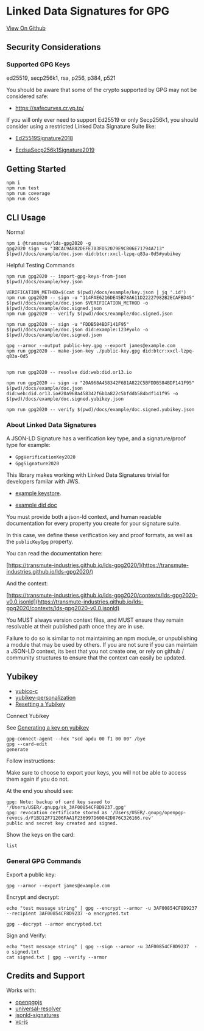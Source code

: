 # Linked Data Signatures for GPG

[View On Github](https://github.com/transmute-industries/lds-gpg2020)

## Security Considerations

### Supported GPG Keys

ed25519, secp256k1, rsa, p256, p384, p521

You should be aware that some of the crypto supported by GPG may not be considered safe:

- https://safecurves.cr.yp.to/

If you will only ever need to support Ed25519 or only Secp256k1, you should consider using a restricted Linked Data Signature Suite like:

- [Ed25519Signature2018](https://github.com/digitalbazaar/jsonld-signatures/blob/master/lib/suites/Ed25519Signature2018.js)

- [EcdsaSecp256k1Signature2019](https://github.com/decentralized-identity/lds-ecdsa-secp256k1-2019.js)

## Getting Started

```
npm i
npm run test
npm run coverage
npm run docs
```

## CLI Usage

Normal

```
npm i @transmute/lds-gpg2020 -g
gpg2020 sign -u "3BCAC9A882DEFE703FD52079E9CB06E71794A713" $(pwd)/docs/example/doc.json did:btcr:xxcl-lzpq-q83a-0d5#yubikey
```

Helpful Testing Commands

```
npm run gpg2020 -- import-gpg-keys-from-json $(pwd)/docs/example/key.json

VERIFICATION_METHOD=$(cat $(pwd)/docs/example/key.json | jq '.id')
npm run gpg2020 -- sign -u "114FAE6216DE45B78A611D22227982B2ECAFBD45" $(pwd)/docs/example/doc.json $VERIFICATION_METHOD -o $(pwd)/docs/example/doc.signed.json
npm run gpg2020 -- verify $(pwd)/docs/example/doc.signed.json

npm run gpg2020 -- sign -u "FDDB584BDF141F95" $(pwd)/docs/example/doc.json did:example:123#yolo -o $(pwd)/docs/example/doc.signed.json

gpg --armor --output public-key.gpg --export james@example.com
npm run gpg2020 -- make-json-key ./public-key.gpg did:btcr:xxcl-lzpq-q83a-0d5


npm run gpg2020 -- resolve did:web:did.or13.io

npm run gpg2020 -- sign -u "20A968A458342F6B1A822C5BFDDB584BDF141F95" $(pwd)/docs/example/doc.json  did:web:did.or13.io#20a968a458342f6b1a822c5bfddb584bdf141f95 -o $(pwd)/docs/example/doc.signed.yubikey.json

npm run gpg2020 -- verify $(pwd)/docs/example/doc.signed.yubikey.json

```


### About Linked Data Signatures

A JSON-LD Signature has a verification key type, and a signature/proof type for example:

- `GpgVerificationKey2020`
- `GpgSignature2020`

This library makes working with Linked Data Signatures trivial for developers familar with JWS.

- [example keystore](./example/didDocGpgKeys.json).

- [example did doc](./example/didDoc.json)

You must provide both a json-ld context, and human readable documentation for every property you create for your signature suite.

In this case, we define these verification key and proof formats, as well as the `publicKeyGpg` property.

You can read the documentation here:

[https://transmute-industries.github.io/lds-gpg2020/](https://transmute-industries.github.io/lds-gpg2020/)

And the context:

[https://transmute-industries.github.io/lds-gpg2020/contexts/lds-gpg2020-v0.0.jsonld](https://transmute-industries.github.io/lds-gpg2020/contexts/lds-gpg2020-v0.0.jsonld)

You MUST always version context files, and MUST ensure they remain resolvable at their published path once they are in use.

Failure to do so is similar to not maintaining an npm module, or unpublishing a module that may be used by others. If you are not sure if you can maintain a JSON-LD context, its best that you not create one, or rely on github / community structures to ensure that the context can easily be updated.

## Yubikey

- [yubico-c](https://developers.yubico.com/yubico-c/)
- [yubikey-personalization](https://developers.yubico.com/yubikey-personalization/)
- [Resetting a Yubikey](https://support.yubico.com/support/solutions/articles/15000006421-resetting-the-openpgp-applet-on-the-yubikey)

Connect Yubikey

See [Generating a key on yubikey](https://support.yubico.com/support/solutions/articles/15000006420-using-your-yubikey-with-openpgp#Generating_Your_PGP_Key_Directly_on_Your_YubiKeyttvb3m)

```
gpg-connect-agent --hex "scd apdu 00 f1 00 00" /bye
gpg --card-edit
generate
```

Follow instructions:

Make sure to choose to export your keys, you will not be able to access them again if you do not.

At the end you should see:

```
gpg: Note: backup of card key saved to '/Users/USER/.gnupg/sk_3AF00854CF8D9237.gpg'
gpg: revocation certificate stored as '/Users/USER/.gnupg/openpgp-revocs.d/F1BD12F71206FAA1F236997D60042D876C326166.rev'
public and secret key created and signed.
```

Show the keys on the card:

```
list
```

### General GPG Commands

Export a public key:

```
gpg --armor --export james@example.com

```

Encrypt and decrypt:

```
echo "test message string" | gpg --encrypt --armor -u 3AF00854CF8D9237 --recipient 3AF00854CF8D9237 -o encrypted.txt

gpg --decrypt --armor encrypted.txt
```

Sign and Verify:

```
echo "test message string" | gpg --sign --armor -u 3AF00854CF8D9237  -o signed.txt
cat signed.txt | gpg --verify --armor
```

## Credits and Support

Works with:

- [openpgpjs](https://github.com/openpgpjs/openpgpjs)
- [universal-resolver](https://github.com/decentralized-identity/universal-resolver)
- [jsonld-signatures](https://github.com/digitalbazaar/jsonld-signatures)
- [vc-js](https://github.com/digitalbazaar/vc-js)

